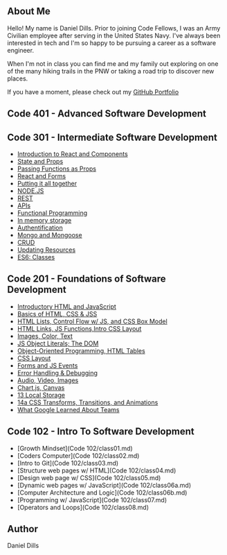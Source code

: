 ## About Me
Hello! My name is Daniel Dills. Prior to joining Code Fellows, I was an Army Civilian employee after serving in the United States Navy. I've always been interested in tech and I'm so happy to be pursuing a career as a software engineer.

When I'm not in class you can find me and my family out exploring on one of the many hiking trails in the PNW or taking a road trip to discover new places.

If you have a moment, please check out my [GitHub Portfolio](https://github.com/danieldills)

## Code 401 - Advanced Software Development

## Code 301 - Intermediate Software Development

- [Introduction to React and Components](class1.md)
- [State and Props](class2.md)
- [Passing Functions as Props](class3.md)
- [React and Forms](class4.md)
- [Putting it all together](class5.md)
- [NODE.JS](class6.md)
- [REST](class7.md)
- [APIs](class8.md)
- [Functional Programming](class9.md)
- [In memory storage](class10.md)
- [Authentification](class11.md)
- [Mongo and Mongoose](class12.md)
- [CRUD](class13.md)
- [Updating Resources](class14.md)
- [ES6: Classes](class15.md)

## Code 201 - Foundations of Software Development

- [Introductory HTML and JavaScript](Code201/class-01.md)
- [Basics of HTML, CSS & JSS](Code201/class-02.md)
- [HTML Lists, Control Flow w/ JS, and CSS Box Model](Code201/class-03.md)
- [HTML Links, JS Functions,Intro CSS Layout](Code201/class-04.md)
- [Images, Color, Text](Code201/class-05.md)
- [JS Object Literals; The DOM](Code201/class-06.md)
- [Object-Oriented Programming, HTML Tables](Code201/class-07.md)
- [CSS Layout](Code201/class-08.md)
- [Forms and JS Events](Code201/class-09.md)
- [Error Handling & Debugging](Code201/class-10.md)
- [Audio, Video, Images](Code201/class-11.md)
- [Chart.js, Canvas](Code201/class-12.md)
- [13 Local Storage](Code201/class-13.md)
- [14a CSS Transforms, Transitions, and Animations](Code201/class-14.md)
- [What Google Learned About Teams](Code201/class-15.md)

## Code 102 - Intro To Software Development

- [Growth Mindset](Code 102/class01.md)
- [Coders Computer](Code 102/class02.md)
- [Intro to Git](Code 102/class03.md)
- [Structure web pages w/ HTML](Code 102/class04.md)
- [Design web page w/ CSS](Code 102/class05.md)
- [Dynamic web pages w/ JavaScript](Code 102/class06a.md)
- [Computer Architecture and Logic](Code 102/class06b.md)
- [Programming w/ JavaScript](Code 102/class07.md)
- [Operators and Loops](Code 102/class08.md)

## Author
Daniel Dills

